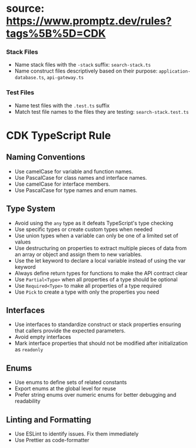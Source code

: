 # source: https://www.promptz.dev/rules?tags%5B%5D=CDK

### Stack Files
- Name stack files with the `-stack` suffix: `search-stack.ts`
- Name construct files descriptively based on their purpose: `application-database.ts`, `api-gateway.ts`

### Test Files
- Name test files with the `.test.ts` suffix
- Match test file names to the files they are testing: `search-stack.test.ts`


# CDK TypeScript Rule
## Naming Conventions
- Use camelCase for variable and function names.
- Use PascalCase for class names and interface names.
- Use camelCase for interface members.
- Use PascalCase for type names and enum names.

## Type System
- Avoid using the `any` type as it defeats TypeScript's type checking
- Use specific types or create custom types when needed
- Use union types when a variable can only be one of a limited set of values
- Use destructuring on properties to extract multiple pieces of data from an array or object and assign them to new variables.
- Use the let keyword to declare a local variable instead of using the var keyword
- Always define return types for functions to make the API contract clear
- Use `Partial<Type>` when all properties of a type should be optional
- Use `Required<Type>` to make all properties of a type required
- Use `Pick` to create a type with only the properties you need

## Interfaces

- Use interfaces to standardize construct or stack properties ensuring that callers provide the expected parameters.
- Avoid empty interfaces
- Mark interface properties that should not be modified after initialization as `readonly`

## Enums

- Use enums to define sets of related constants
- Export enums at the global level for reuse
- Prefer string enums over numeric enums for better debugging and readability

## Linting and Formatting

- Use ESLint to identify issues. Fix them immediately
- Use Prettier as code-formatter
